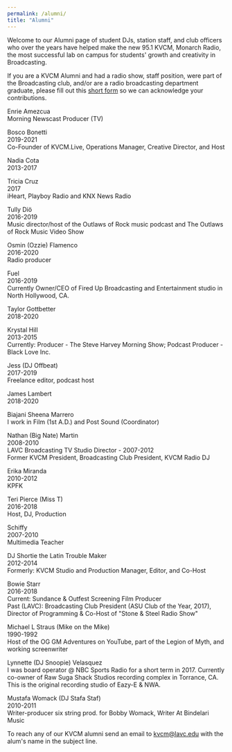 ```yaml
---
permalink: /alumni/
title: "Alumni"
---
```


Welcome to our Alumni page of student DJs, station staff, and club officers who over the years have helped make the new 95.1 KVCM, Monarch Radio, the most successful lab on campus for students' growth and creativity in Broadcasting.

If you are a KVCM Alumni and had a radio show, staff position, were part of the Broadcasting club, and/or are a radio broadcasting department graduate, please fill out this <a href="https://forms.gle/m118i8NLmyNSYZ9f8">short form</a> so we can acknowledge your contributions.

Enrie Amezcua<br>
Morning Newscast Producer (TV)

Bosco Bonetti<br>
2019-2021<br>
Co-Founder of KVCM.Live, Operations Manager, Creative Director, and Host

Nadia Cota<br>
2013-2017

Tricia Cruz<br>
2017<br>
iHeart, Playboy Radio and KNX News Radio

Tully Diö<br>
2016-2019<br>
Music director/host of the Outlaws of Rock music podcast and The Outlaws of Rock Music Video Show

Osmin (Ozzie) Flamenco<br>
2016-2020<br>
Radio producer

Fuel<br>
2016-2019<br>
Currently Owner/CEO of Fired Up Broadcasting and Entertainment studio in North Hollywood, CA.

Taylor Gottbetter<br>
2018-2020

Krystal Hill<br>
2013-2015<br>
Currently: Producer - The Steve Harvey Morning Show; Podcast Producer - Black Love Inc.

Jess (DJ Offbeat)<br>
2017-2019<br>
Freelance editor, podcast host

James Lambert<br>
2018-2020

Biajani Sheena Marrero<br>
I work in Film (1st A.D.) and Post Sound (Coordinator)

Nathan (Big Nate) Martin<br>
2008-2010<br>
LAVC Broadcasting TV Studio Director - 2007-2012<br>
Former KVCM President, Broadcasting Club President, KVCM Radio DJ

Erika Miranda<br>
2010-2012<br>
KPFK

Teri Pierce (Miss T)<br>
2016-2018<br>
Host, DJ, Production

Schiffy<br>
2007-2010<br>
Multimedia Teacher

DJ Shortie the Latin Trouble Maker<br>
2012-2014<br>
Formerly: KVCM Studio and Production Manager, Editor, and Co-Host

Bowie Starr<br>
2016-2018<br>
Current: Sundance & Outfest Screening Film Producer<br>
Past (LAVC): Broadcasting Club President (ASU Club of the Year, 2017), Director of Programming & Co-Host of "Stone & Steel Radio Show"

Michael L Straus (Mike on the Mike)<br>
1990-1992<br>
Host of the OG GM Adventures on YouTube, part of the Legion of Myth, and working screenwriter

Lynnette (DJ Snoopie) Velasquez<br>
I was board operator @ NBC Sports Radio for a short term in 2017. Currently co-owner of Raw Suga Shack Studios recording complex in Torrance, CA. This is the original recording studio of Eazy-E & NWA.

Mustafa Womack (DJ Stafa Staf)<br>
2010-2011<br>
Writer-producer six string prod. for Bobby Womack, Writer At Bindelari Music

To reach any of our KVCM alumni send an email to <a href="mailto:kvcm@lavc.edu">kvcm@lavc.edu</a> with the alum's name in the subject line.

